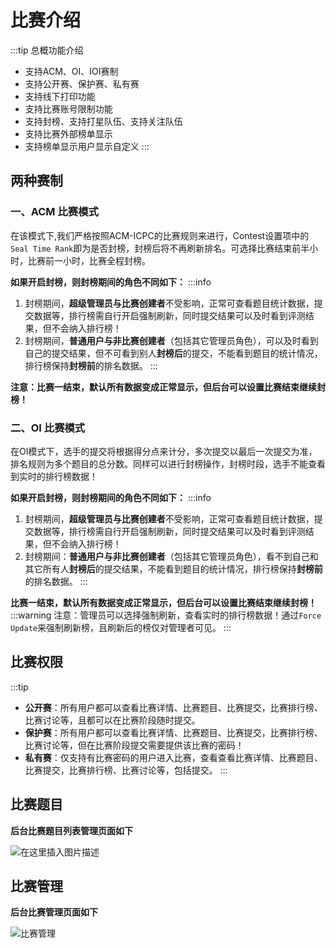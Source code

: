 # 比赛介绍

:::tip
总概功能介绍

- 支持ACM、OI、IOI赛制
- 支持公开赛、保护赛、私有赛
- 支持线下打印功能
- 支持比赛账号限制功能
- 支持封榜、支持打星队伍、支持关注队伍
- 支持比赛外部榜单显示
- 支持榜单显示用户显示自定义
:::

## 两种赛制


### 一、ACM 比赛模式
  在该模式下,我们严格按照ACM-ICPC的比赛规则来进行，Contest设置项中的`Seal Time Rank`即为是否封榜，封榜后将不再刷新排名。可选择比赛结束前半小时，比赛前一小时，比赛全程封榜。

  **如果开启封榜，则封榜期间的角色不同如下：**
  :::info
  1. 封榜期间，**超级管理员与比赛创建者**不受影响，正常可查看题目统计数据，提交数据等，排行榜需自行开启强制刷新，同时提交结果可以及时看到评测结果，但不会纳入排行榜！
  2. 封榜期间，**普通用户与非比赛创建者**（包括其它管理员角色），可以及时看到自己的提交结果，但不可看到别人**封榜后**的提交，不能看到题目的统计情况，排行榜保持**封榜前**的排名数据。
  :::

 **注意：比赛一结束，默认所有数据变成正常显示，但后台可以设置比赛结束继续封榜！**


### 二、OI 比赛模式


  在OI模式下，选手的提交将根据得分点来计分，多次提交以最后一次提交为准，排名规则为多个题目的总分数。同样可以进行封榜操作，封榜时段，选手不能查看到实时的排行榜数据！
  
  **如果开启封榜，则封榜期间的角色不同如下：**
  :::info
  1. 封榜期间，**超级管理员与比赛创建者**不受影响，正常可查看题目统计数据，提交数据等，排行榜需自行开启强制刷新，同时提交结果可以及时看到评测结果，但不会纳入排行榜！
  2. 封榜期间：**普通用户与非比赛创建者**（包括其它管理员角色），看不到自己和其它所有人**封榜后**的提交结果，不能看到题目的统计情况，排行榜保持**封榜前**的排名数据。
  :::

  **比赛一结束，默认所有数据变成正常显示，但后台可以设置比赛结束继续封榜！**
:::warning
注意：管理员可以选择强制刷新，查看实时的排行榜数据！通过`Force Update`来强制刷新榜，且刷新后的榜仅对管理者可见。
:::
## 比赛权限

:::tip
- **公开赛**：所有用户都可以查看比赛详情、比赛题目、比赛提交，比赛排行榜、比赛讨论等，且都可以在比赛阶段随时提交。
- **保护赛**：所有用户都可以查看比赛详情、比赛题目、比赛提交，比赛排行榜、比赛讨论等，但在比赛阶段提交需要提供该比赛的密码！
- **私有赛**：仅支持有比赛密码的用户进入比赛，查看查看比赛详情、比赛题目、比赛提交，比赛排行榜、比赛讨论等，包括提交。
:::


## 比赛题目

**后台比赛题目列表管理页面如下**

![在这里插入图片描述](https://img-blog.csdnimg.cn/2a8354a553d547d786e37d41050d3b95.png?x-oss-process=image/watermark,type_ZHJvaWRzYW5zZmFsbGJhY2s,shadow_50,text_Q1NETiBASGltaXRfWkg=,size_20,color_FFFFFF,t_70,g_se,x_16)

## 比赛管理

**后台比赛管理页面如下**

![比赛管理](https://img-blog.csdnimg.cn/da52c1fe08e34be6be79fbe5c2b758d2.png?x-oss-process=image/watermark,type_d3F5LXplbmhlaQ,shadow_50,text_Q1NETiBASGltaXRfWkg=,size_20,color_FFFFFF,t_70,g_se,x_16)